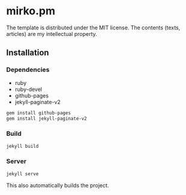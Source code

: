 # mirko.pm
The template is distributed under the MIT license. The contents (texts, articles) are my intellectual property.

## Installation
### Dependencies
- ruby
- ruby-devel
- github-pages
- jekyll-paginate-v2

```bash
gem install github-pages
gem install jekyll-paginate-v2
```

### Build
```bash
jekyll build
```

### Server
```bash
jekyll serve
```

This also automatically builds the project.